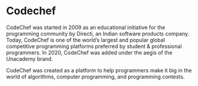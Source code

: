 # Codechef

CodeChef was started in 2009 as an educational initiative for the programming community by Directi, an Indian software products company. Today, CodeChef is one of the world’s largest and popular global competitive programming platforms preferred by student & professional programmers. In 2020, CodeChef was added under the aegis of the Unacademy brand.

CodeChef was created as a platform to help programmers make it big in the world of algorithms, computer programming, and programming contests.
